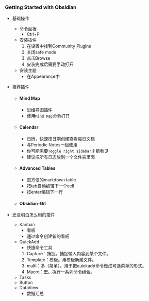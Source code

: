 ### Getting Started with Obsidian

- 基础操作
	- 命令面板
		- Ctrl+P
	- 安装插件
		1. 在设置中找到Community Plugins
		2. 关闭safe mode
		3. 点击Browse
		4. 安装完成后需要手动打开
	- 安装主题
		- 在Appearance中

- 推荐插件
	- #### Mind Map 
		- 思维导图插件
		- 使用`Mind Map`命令打开
	- #### Calendar
		- 日历，快速按日期创建查看每日文档
		- 与Periodic Notes一起使用
		- 你可能需要`Toggle right sidebar`才能看见
		- 建议把所有日志放到一个文件夹里面
	- #### Advanced Tables
		- 更方便的markdown table
		- 按tab自动编辑下一个cell
		- 按enter编辑下一行
	- #### Obsidian-Git

- 还没明白怎么用的插件
	- Kanban 
		- 看板
		- 通过命令创建新的看板
	- QuickAdd
		- 快捷命令工具
		1.  Capture：捕捉。捕捉输入内容到某个文件。
		2. Template：模板。用模板新建文件。	
		3.  multi：多（菜单）。用于把quickadd命令做成可选菜单的形式。
		4.  Macro：宏。执行一系列命令组合。
	- Tasks
	- Button
	- DataView
		- 数据汇总


